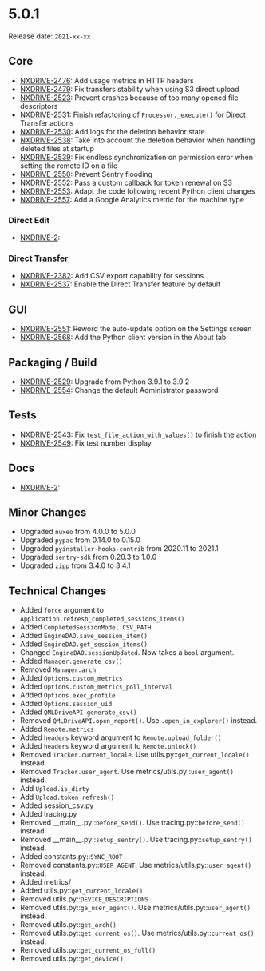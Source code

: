 # 5.0.1

Release date: `2021-xx-xx`

## Core

- [NXDRIVE-2476](https://jira.nuxeo.com/browse/NXDRIVE-2476): Add usage metrics in HTTP headers
- [NXDRIVE-2479](https://jira.nuxeo.com/browse/NXDRIVE-2479): Fix transfers stability when using S3 direct upload
- [NXDRIVE-2523](https://jira.nuxeo.com/browse/NXDRIVE-2523): Prevent crashes because of too many opened file descriptors
- [NXDRIVE-2531](https://jira.nuxeo.com/browse/NXDRIVE-2531): Finish refactoring of `Processor._execute()` for Direct Transfer actions
- [NXDRIVE-2530](https://jira.nuxeo.com/browse/NXDRIVE-2530): Add logs for the deletion behavior state
- [NXDRIVE-2538](https://jira.nuxeo.com/browse/NXDRIVE-2538): Take into account the deletion behavior when handling deleted files at startup
- [NXDRIVE-2539](https://jira.nuxeo.com/browse/NXDRIVE-2539): Fix endless synchronization on permission error when setting the remote ID on a file
- [NXDRIVE-2550](https://jira.nuxeo.com/browse/NXDRIVE-2550): Prevent Sentry flooding
- [NXDRIVE-2552](https://jira.nuxeo.com/browse/NXDRIVE-2552): Pass a custom callback for token renewal on S3
- [NXDRIVE-2553](https://jira.nuxeo.com/browse/NXDRIVE-2553): Adapt the code following recent Python client changes
- [NXDRIVE-2557](https://jira.nuxeo.com/browse/NXDRIVE-2557): Add a Google Analytics metric for the machine type

### Direct Edit

- [NXDRIVE-2](https://jira.nuxeo.com/browse/NXDRIVE-2):

### Direct Transfer

- [NXDRIVE-2382](https://jira.nuxeo.com/browse/NXDRIVE-2382): Add CSV export capability for sessions
- [NXDRIVE-2537](https://jira.nuxeo.com/browse/NXDRIVE-2537): Enable the Direct Transfer feature by default

## GUI

- [NXDRIVE-2551](https://jira.nuxeo.com/browse/NXDRIVE-2551): Reword the auto-update option on the Settings screen
- [NXDRIVE-2568](https://jira.nuxeo.com/browse/NXDRIVE-2568): Add the Python client version in the About tab

## Packaging / Build

- [NXDRIVE-2529](https://jira.nuxeo.com/browse/NXDRIVE-2529): Upgrade from Python 3.9.1 to 3.9.2
- [NXDRIVE-2554](https://jira.nuxeo.com/browse/NXDRIVE-2554): Change the default Administrator password

## Tests

- [NXDRIVE-2543](https://jira.nuxeo.com/browse/NXDRIVE-2543): Fix `test_file_action_with_values()` to finish the action
- [NXDRIVE-2549](https://jira.nuxeo.com/browse/NXDRIVE-2549): Fix test number display

## Docs

- [NXDRIVE-2](https://jira.nuxeo.com/browse/NXDRIVE-2):

## Minor Changes

- Upgraded `nuxeo` from 4.0.0 to 5.0.0
- Upgraded `pypac` from 0.14.0 to 0.15.0
- Upgraded `pyinstaller-hooks-contrib` from 2020.11 to 2021.1
- Upgraded `sentry-sdk` from 0.20.3 to 1.0.0
- Upgraded `zipp` from 3.4.0 to 3.4.1

## Technical Changes

- Added `force` argument to `Application.refresh_completed_sessions_items()`
- Added `CompletedSessionModel.CSV_PATH`
- Added `EngineDAO.save_session_item()`
- Added `EngineDAO.get_session_items()`
- Changed `EngineDAO.sessionUpdated`. Now takes a `bool` argument.
- Added `Manager.generate_csv()`
- Removed `Manager.arch`
- Added `Options.custom_metrics`
- Added `Options.custom_metrics_poll_interval`
- Added `Options.exec_profile`
- Added `Options.session_uid`
- Added `QMLDriveAPI.generate_csv()`
- Removed `QMLDriveAPI.open_report()`. Use `.open_in_explorer()` instead.
- Added `Remote.metrics`
- Added `headers` keyword argument to `Remote.upload_folder()`
- Added `headers` keyword argument to `Remote.unlock()`
- Removed `Tracker.current_locale`. Use utils.py::`get_current_locale()` instead.
- Removed `Tracker.user_agent`. Use metrics/utils.py::`user_agent()` instead.
- Add `Upload.is_dirty`
- Add `Upload.token_refresh()`
- Added session_csv.py
- Added tracing.py
- Removed \_\_main\_\_.py::`before_send()`. Use tracing.py::`before_send()` instead.
- Removed \_\_main\_\_.py::`setup_sentry()`. Use tracing.py::`setup_sentry()` instead.
- Added constants.py::`SYNC_ROOT`
- Removed constants.py::`USER_AGENT`. Use metrics/utils.py::`user_agent()` instead.
- Added metrics/
- Added utils.py::`get_current_locale()`
- Removed utils.py::`DEVICE_DESCRIPTIONS`
- Removed utils.py::`ga_user_agent()`. Use metrics/utils.py::`user_agent()` instead.
- Removed utils.py::`get_arch()`
- Removed utils.py::`get_current_os()`. Use metrics/utils.py::`current_os()` instead.
- Removed utils.py::`get_current_os_full()`
- Removed utils.py::`get_device()`

